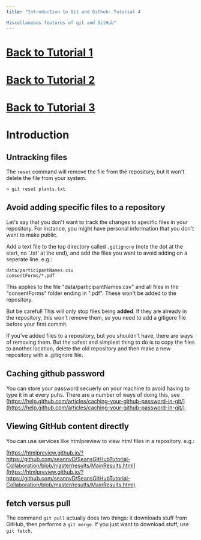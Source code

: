 ```yaml
---
title: "Introduction to Git and Github: Tutorial 4

Miscellaneous features of git and GitHub"
---
```


# [Back to Tutorial 1](Tutorial1.html)
# [Back to Tutorial 2](Tutorial2.html)
# [Back to Tutorial 3](Tutorial3.html)

# Introduction


## Untracking files

The `reset` command will remove the file from the repository, but it won't delete the file from your system.

	> git reset plants.txt



## Avoid adding specific files to a repository

Let's say that you don't want to track the changes to specific files in your repository.  For instance, you might have personal information that you don't want to make public.

Add a text file to the top directory called `.gitignore` (note the dot at the start, no '.txt' at the end), and add the files you want to avoid adding on a seperate line.  e.g.:

	data/participantNames.csv
	consentForms/*.pdf

This applies to the file "data/participantNames.csv" and all files in the "consentForms" folder ending in ".pdf".  These won't be added to the repository.

But be careful!  This will only stop files being **added**.  If they are already in the repository, this won't remove them, so you need to add a gitigore file before your first commit.

If you've added files to a repository, but you shouldn't have, there are ways of removing them.  But the safest and simplest thing to do is to copy the files to another location, delete the old repository and then make a new repository with a .gitignore file.


## Caching github password

You can store your password secuerly on your machine to avoid having to type it in at every puhs.  There are a number of ways of doing this, see [https://help.github.com/articles/caching-your-github-password-in-git/](https://help.github.com/articles/caching-your-github-password-in-git/).


## Viewing GitHub content directly

You can use services like htmlpreview to view html files in a repository. e.g.:

[https://htmlpreview.github.io/?https://github.com/seannyD/SeansGitHubTutorial-Collaboration/blob/master/results/MainResults.html](https://htmlpreview.github.io/?https://github.com/seannyD/SeansGitHubTutorial-Collaboration/blob/master/results/MainResults.html)


## fetch versus pull

The command `git pull` actually does two things: it downloads stuff from GitHub, then performs a `git merge`.  If you just want to download stuff, use `git fetch`.